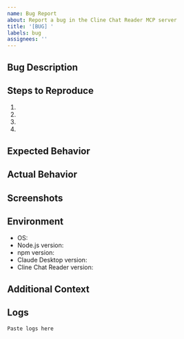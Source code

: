 ```yaml
---
name: Bug Report
about: Report a bug in the Cline Chat Reader MCP server
title: '[BUG] '
labels: bug
assignees: ''
---
```


## Bug Description

<!-- A clear and concise description of what the bug is. -->

## Steps to Reproduce

<!-- Steps to reproduce the behavior: -->
1. 
2. 
3. 
4. 

## Expected Behavior

<!-- A clear and concise description of what you expected to happen. -->

## Actual Behavior

<!-- A clear and concise description of what actually happened. -->

## Screenshots

<!-- If applicable, add screenshots to help explain your problem. -->

## Environment

- OS: <!-- e.g. macOS 14.0, Windows 11, Ubuntu 22.04 -->
- Node.js version: <!-- e.g. 18.15.0 -->
- npm version: <!-- e.g. 9.5.0 -->
- Claude Desktop version: <!-- e.g. 1.0.0 -->
- Cline Chat Reader version: <!-- e.g. 0.2.0 -->

## Additional Context

<!-- Add any other context about the problem here. -->

## Logs

<!-- If applicable, add logs to help debug your problem. -->
```
Paste logs here
```
